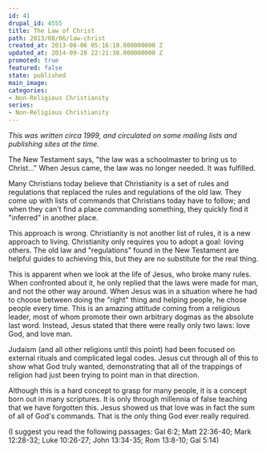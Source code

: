 ```yaml
---
id: 41
drupal_id: 4555
title: The Law of Christ
path: 2013/08/06/law-christ
created_at: 2013-08-06 05:16:18.000000000 Z
updated_at: 2014-09-28 22:21:38.000000000 Z
promoted: true
featured: false
state: published
main_image: 
categories:
- Non-Religious Christianity
series:
- Non-Religious Christianity
---
```

*This was written circa 1999, and circulated on some mailing lists and publishing sites at the time.*

The New Testament says, "the law was a schoolmaster to bring us to Christ..." When Jesus came, the law was no longer needed. It was fulfilled.
 
Many Christians today believe that Christianity is a set of rules and regulations that replaced the rules and regulations of the old law.  They come up with lists of commands that Christians today have to follow; and when they can't find a place commanding something, they quickly find it "inferred" in another place.
 
This approach is wrong. Christianity is not another list of rules, it is a new approach to living. Christianity only requires you to adopt a goal: loving others. The old law and "regulations" found in the New Testament are helpful guides to achieving this, but they are no substitute for the real thing.
 
This is apparent when we look at the life of Jesus, who broke many rules. When confronted about it, he only replied that the laws were made for man, and not the other way around. When Jesus was in a situation where he had to choose between doing the "right" thing and  helping people, he chose people every time. This is an amazing attitude coming from a religious leader, most of whom promote their  own arbitrary dogmas as the absolute last word. Instead, Jesus stated that there were really only two laws: love God, and love man.
 
Judaism (and all other religions until this point) had been focused on external rituals and complicated legal codes. Jesus cut through all of this to show what God truly wanted, demonstrating that all of the trappings of religion had just been trying to point man in that direction.
 
Although this is a hard concept to grasp for many people, it is a concept born out in many scriptures. It is only through millennia of false teaching that we have forgotten this. Jesus showed us that love was in fact the sum of all of God's commands. That is the only thing God ever really required.
 
 
(I suggest you read the following passages: Gal 6:2; Matt 22:36-40; Mark 12:28-32; Luke 10:26-27; John 13:34-35; Rom 13:8-10; Gal 5:14)
